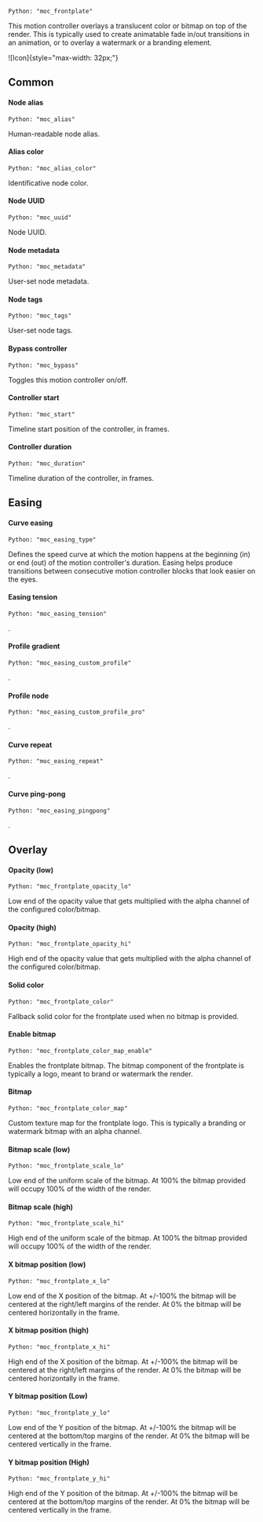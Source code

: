 `Python: "moc_frontplate"`

This motion controller overlays a translucent color or bitmap on top of the render. This is typically used to create animatable fade in/out transitions in an animation, or to overlay a watermark or a branding element.

![Icon]{style="max-width: 32px;"}

## Common

#### Node alias
`Python: "moc_alias"`

Human-readable node alias.

#### Alias color
`Python: "moc_alias_color"`

Identificative node color.

#### Node UUID
`Python: "moc_uuid"`

Node UUID.

#### Node metadata
`Python: "moc_metadata"`

User-set node metadata.

#### Node tags
`Python: "moc_tags"`

User-set node tags.

#### Bypass controller
`Python: "moc_bypass"`

Toggles this motion controller on/off.

#### Controller start
`Python: "moc_start"`

Timeline start position of the controller, in frames.

#### Controller duration
`Python: "moc_duration"`

Timeline duration of the controller, in frames.

## Easing

#### Curve easing
`Python: "moc_easing_type"`

Defines the speed curve at which the motion happens at the beginning (in) or end (out) of the motion controller's duration. Easing helps produce transitions between consecutive motion controller blocks that look easier on the eyes.

#### Easing tension
`Python: "moc_easing_tension"`

.

#### Profile gradient
`Python: "moc_easing_custom_profile"`

.

#### Profile node
`Python: "moc_easing_custom_profile_pro"`

.

#### Curve repeat
`Python: "moc_easing_repeat"`

.

#### Curve ping-pong
`Python: "moc_easing_pingpong"`

.

## Overlay

#### Opacity (low)
`Python: "moc_frontplate_opacity_lo"`

Low end of the opacity value that gets multiplied with the alpha channel of the configured color/bitmap.

#### Opacity (high)
`Python: "moc_frontplate_opacity_hi"`

High end of the opacity value that gets multiplied with the alpha channel of the configured color/bitmap.

#### Solid color
`Python: "moc_frontplate_color"`

Fallback solid color for the frontplate used when no bitmap is provided.

#### Enable bitmap
`Python: "moc_frontplate_color_map_enable"`

Enables the frontplate bitmap. The bitmap component of the frontplate is typically a logo, meant to brand or watermark the render.

#### Bitmap
`Python: "moc_frontplate_color_map"`

Custom texture map for the frontplate logo. This is typically a branding or watermark bitmap with an alpha channel.

#### Bitmap scale (low)
`Python: "moc_frontplate_scale_lo"`

Low end of the uniform scale of the bitmap. At 100% the bitmap provided will occupy 100% of the width of the render.

#### Bitmap scale (high)
`Python: "moc_frontplate_scale_hi"`

High end of the uniform scale of the bitmap. At 100% the bitmap provided will occupy 100% of the width of the render.

#### X bitmap position (low)
`Python: "moc_frontplate_x_lo"`

Low end of the X position of the bitmap. At +/-100% the bitmap will be centered at the right/left margins of the render. At 0% the bitmap will be centered horizontally in the frame.

#### X bitmap position (high)
`Python: "moc_frontplate_x_hi"`

High end of the X position of the bitmap. At +/-100% the bitmap will be centered at the right/left margins of the render. At 0% the bitmap will be centered horizontally in the frame.

#### Y bitmap position (Low)
`Python: "moc_frontplate_y_lo"`

Low end of the Y position of the bitmap. At +/-100% the bitmap will be centered at the bottom/top margins of the render. At 0% the bitmap will be centered vertically in the frame.

#### Y bitmap position (High)
`Python: "moc_frontplate_y_hi"`

High end of the Y position of the bitmap. At +/-100% the bitmap will be centered at the bottom/top margins of the render. At 0% the bitmap will be centered vertically in the frame.

